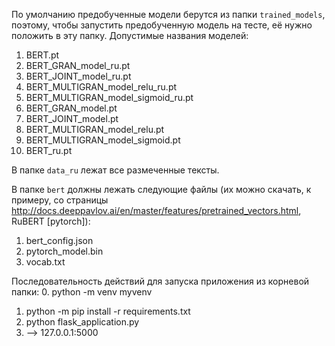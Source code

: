 По умолчанию предобученные модели берутся из папки ```trained_models```,
поэтому, чтобы запустить предобученную модель на тесте, её нужно положить
в эту папку.
Допустимые названия моделей:
1) BERT.pt
2) BERT_GRAN_model_ru.pt
3) BERT_JOINT_model_ru.pt
4) BERT_MULTIGRAN_model_relu_ru.pt
5) BERT_MULTIGRAN_model_sigmoid_ru.pt
6) BERT_GRAN_model.pt
7) BERT_JOINT_model.pt
8) BERT_MULTIGRAN_model_relu.pt
9) BERT_MULTIGRAN_model_sigmoid.pt
10) BERT_ru.pt

В папке ```data_ru``` лежат все размеченные тексты.

В папке ```bert``` должны лежать следующие файлы
(их можно скачать, к примеру, со страницы http://docs.deeppavlov.ai/en/master/features/pretrained_vectors.html,
RuBERT [pytorch]):
1) bert_config.json
2) pytorch_model.bin
3) vocab.txt 

Последовательность действий для запуска приложения из корневой папки:
0. python -m venv myvenv
1. python -m pip install -r requirements.txt 
2. python flask_application.py
3. --> 127.0.0.1:5000

